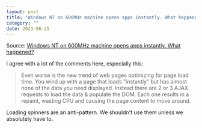 ```yaml
---
layout: post
title: "Windows NT on 600MHz machine opens apps instantly. What happened?"
category: ""
date: 2023-06-25
---
```


Source: [Windows NT on 600MHz machine opens apps instantly. What happened?](https://news.ycombinator.com/item?id=36446933)

I agree with a lot of the comments here, especially this:

>Even worse is the new trend of web pages optimizing for page load time. You wind up with a page that loads "instantly" but has almost none of the data you need displayed. Instead there are 2 or 3 AJAX requests to load the data & populate the DOM. Each one results in a repaint, wasting CPU and causing the page content to move around.

Loading spinners are an anti-pattern. We shouldn't use them unless we absolutely have to.
